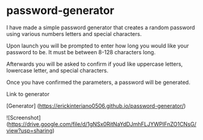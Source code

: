 # password-generator

I have made a simple password generator that creates a random password using various numbers letters and special characters.

Upon launch you will be prompted to enter how long you would like your password to be. It must be between 8-128 characters long.

Afterwards you will be asked to confirm if youd like uppercase letters, lowercase letter, and special characters.

Once you have confirmed the parameters, a password will be generated.

Link to generator

[Generator] (https://erickinteriano0506.github.io/password-generator/)

![Screenshot] (https://drive.google.com/file/d/1gNSx0RitNaYdDJmhFLJYWPIFnZO1CNsG/view?usp=sharing)
